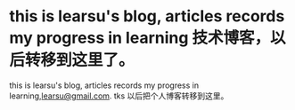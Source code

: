 this is learsu's blog, articles records my progress in learning 
技术博客，以后转移到这里了。
====

this is learsu's blog, articles records my progress in learning,learsu@gmail.com. tks
以后把个人博客转移到这里。
